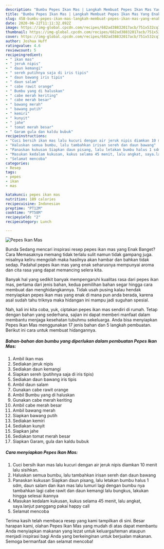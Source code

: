 ```yaml
---
description: "Bumbu Pepes Ikan Mas | Langkah Membuat Pepes Ikan Mas Yang Enak Banget"
title: "Bumbu Pepes Ikan Mas | Langkah Membuat Pepes Ikan Mas Yang Enak Banget"
slug: 458-bumbu-pepes-ikan-mas-langkah-membuat-pepes-ikan-mas-yang-enak-banget
date: 2020-06-22T11:11:32.892Z
image: https://img-global.cpcdn.com/recipes/682ad38832017acb/751x532cq70/pepes-ikan-mas-foto-resep-utama.jpg
thumbnail: https://img-global.cpcdn.com/recipes/682ad38832017acb/751x532cq70/pepes-ikan-mas-foto-resep-utama.jpg
cover: https://img-global.cpcdn.com/recipes/682ad38832017acb/751x532cq70/pepes-ikan-mas-foto-resep-utama.jpg
author: Joshua Huff
ratingvalue: 4.6
reviewcount: 5
recipeingredient:
- " ikan mas"
- " jeruk nipis"
- " daun kemangi"
- " sereh putihnya saja di iris tipis"
- " daun bawang iris tipis"
- " daun salam"
- " cabe rawit orange"
- " Bumbu yang di haluskan"
- " cabe merah keriting"
- " cabe merah besar"
- " bawang merah"
- " bawang putih"
- " kemiri"
- " kunyit"
- " jahe"
- " tomat merah besar"
- " Garam gula dan kaldu bubuk"
recipeinstructions:
- "Cuci bersih ikan mas lalu kucuri dengan air jeruk nipis diamkan 10 menit lalu sisihkan."
- "Haluskan semua bumbu, lalu tambahkan irisan sereh dan daun bawang"
- "Panaskan kukusan Siapkan daun pisang, lalu letakan bumbu halus 1 sdm, daun salam dan ikan mas lalu lumuri lagi dengan bumbu nya tambahkan lagi cabe rawit dan daun kemangi lalu bungkus, lakukan hingga selesai ikannya"
- "Masukan kedalam kukusan, kukus selama 45 menit, lalu angkat, saya.lanjut panggang pakai happy call"
- "Selamat mencoba"
categories:
- Resep
tags:
- pepes
- ikan
- mas

katakunci: pepes ikan mas 
nutrition: 189 calories
recipecuisine: Indonesian
preptime: "PT12M"
cooktime: "PT58M"
recipeyield: "2"
recipecategory: Lunch

---
```



![Pepes Ikan Mas](https://img-global.cpcdn.com/recipes/682ad38832017acb/751x532cq70/pepes-ikan-mas-foto-resep-utama.jpg)

Bunda Sedang mencari inspirasi resep pepes ikan mas yang Enak Banget? Cara Memasaknya memang tidak terlalu sulit namun tidak gampang juga. misalnya keliru mengolah maka hasilnya akan hambar dan bahkan tidak sedap. Padahal pepes ikan mas yang enak seharusnya mempunyai aroma dan cita rasa yang dapat memancing selera kita.



Banyak hal yang sedikit banyak mempengaruhi kualitas rasa dari pepes ikan mas, pertama dari jenis bahan, kedua pemilihan bahan segar hingga cara membuat dan menghidangkannya. Tidak usah pusing kalau hendak menyiapkan pepes ikan mas yang enak di mana pun anda berada, karena asal sudah tahu triknya maka hidangan ini mampu jadi suguhan spesial.


Nah, kali ini kita coba, yuk, ciptakan pepes ikan mas sendiri di rumah. Tetap dengan bahan yang sederhana, sajian ini dapat memberi manfaat dalam membantu menjaga kesehatan tubuhmu sekeluarga. Anda bisa menyiapkan Pepes Ikan Mas menggunakan 17 jenis bahan dan 5 langkah pembuatan. Berikut ini cara untuk membuat hidangannya.

<!--inarticleads1-->

##### Bahan-bahan dan bumbu yang diperlukan dalam pembuatan Pepes Ikan Mas:

1. Ambil  ikan mas
1. Sediakan  jeruk nipis
1. Sediakan  daun kemangi
1. Siapkan  sereh (putihnya saja di iris tipis)
1. Sediakan  daun bawang iris tipis
1. Ambil  daun salam
1. Gunakan  cabe rawit orange
1. Ambil  Bumbu yang di haluskan
1. Gunakan  cabe merah keriting
1. Ambil  cabe merah besar
1. Ambil  bawang merah
1. Siapkan  bawang putih
1. Sediakan  kemiri
1. Sediakan  kunyit
1. Siapkan  jahe
1. Sediakan  tomat merah besar
1. Siapkan  Garam, gula dan kaldu bubuk




<!--inarticleads2-->

##### Cara menyiapkan Pepes Ikan Mas:

1. Cuci bersih ikan mas lalu kucuri dengan air jeruk nipis diamkan 10 menit lalu sisihkan.
1. Haluskan semua bumbu, lalu tambahkan irisan sereh dan daun bawang
1. Panaskan kukusan Siapkan daun pisang, lalu letakan bumbu halus 1 sdm, daun salam dan ikan mas lalu lumuri lagi dengan bumbu nya tambahkan lagi cabe rawit dan daun kemangi lalu bungkus, lakukan hingga selesai ikannya
1. Masukan kedalam kukusan, kukus selama 45 menit, lalu angkat, saya.lanjut panggang pakai happy call
1. Selamat mencoba




Terima kasih telah membaca resep yang kami tampilkan di sini. Besar harapan kami, olahan Pepes Ikan Mas yang mudah di atas dapat membantu Anda menyiapkan makanan yang lezat untuk keluarga/teman ataupun menjadi inspirasi bagi Anda yang berkeinginan untuk berjualan makanan. Semoga bermanfaat dan selamat mencoba!
